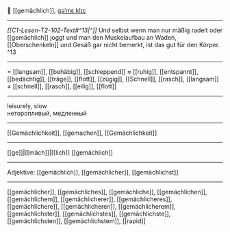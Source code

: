 🐌 [[gemächlich]], [ɡəˈmɛːklɪç](https://youglish.com/pronounce/gemächlich/german)

---
*[[C1-Lesen-T2-102-Text#^13|^]]* Und selbst wenn man nur mäßig radelt oder [[gemächlich]] joggt und man den Muskelaufbau an Waden, [[Oberschenkeln]] und Gesäß gar nicht bemerkt, ist das gut für den Körper. ^13


---
= [[langsam]], [[behäbig]], [[schleppend]]
≈ [[ruhig]], [[entspannt]], [[bedächtig]], [[träge]], [[flott]], [[zügig]], [[Schnell]], [[rasch]], [[langsam]]
≠ [[schnell]], [[rasch]], [[eilig]], [[flott]]

---
leisurely, slow  
неторопливый, медленный

---
[[Gemächlichkeit]], [[gemachen]], [[Gemächlichkeit]]

---
[[ge]]|[[mäch]]|[[lich]]
[[gemächlich]]


---
Adjektive: [[gemächlich]], [[gemächlicher]], [[gemächlichst]]

---
[[gemächlicher]], [[gemächliches]], [[gemächliche]], [[gemächlichen]], [[gemächlichem]], [[gemächlicherer]], [[gemächlicheres]], [[gemächlichere]], [[gemächlicheren]], [[gemächlicherem]], [[gemächlichster]], [[gemächlichstes]], [[gemächlichste]], [[gemächlichsten]], [[gemächlichstem]], [[rapid]]